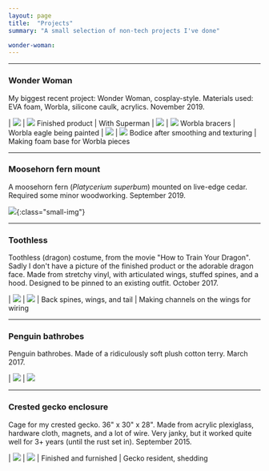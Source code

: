 ```yaml
---
layout: page
title:  "Projects"
summary: "A small selection of non-tech projects I've done"

wonder-woman: 
---
```


---

### Wonder Woman

My biggest recent project: Wonder Woman, cosplay-style. Materials used: EVA foam, Worbla, silicone caulk, acrylics. November 2019.

| ![](/assets/images/projects/wonder_woman_final.jpg) | ![](/assets/images/projects/wonder_woman_halloween.jpg)
Finished product | With Superman
| ![](/assets/images/projects/wonder_woman_bracers.jpg) | ![](/assets/images/projects/wonder_woman_eagle_wip.jpg)
Worbla bracers | Worbla eagle being painted
| ![](/assets/images/projects/wonder_woman_bodice_wip.jpg) | ![](/assets/images/projects/wonder_woman_worbla_wip.jpg)
Bodice after smoothing and texturing | Making foam base for Worbla pieces

---

### Moosehorn fern mount

A moosehorn fern (*Platycerium superbum*) mounted on live-edge cedar. Required some minor woodworking. September 2019.

![](/assets/images/projects/moosehorn_mount.jpg){:class="small-img"}

---

### Toothless

Toothless (dragon) costume, from the movie "How to Train Your Dragon". Sadly I don't have a picture of the finished product or the adorable dragon face. Made from stretchy vinyl, with articulated wings, stuffed spines, and a hood. Designed to be pinned to an existing outfit. October 2017.

| ![](/assets/images/projects/toothless_back.jpg) | ![](/assets/images/projects/toothless_wings.jpg)
| Back spines, wings, and tail | Making channels on the wings for wiring

---

### Penguin bathrobes

Penguin bathrobes. Made of a ridiculously soft plush cotton terry. March 2017.

| ![](/assets/images/projects/penguins_selfie.jpg) | ![](/assets/images/projects/penguins_wedding.jpg)

---

### Crested gecko enclosure

Cage for my crested gecko. 36" x 30" x 28". Made from acrylic plexiglass, hardware cloth, magnets, and a lot of wire. Very janky, but it worked quite well for 3+ years (until the rust set in). September 2015.

| ![](/assets/images/projects/gecko_cage.jpg) | ![](/assets/images/projects/gecko_shedding.jpg)
| Finished and furnished | Gecko resident, shedding
